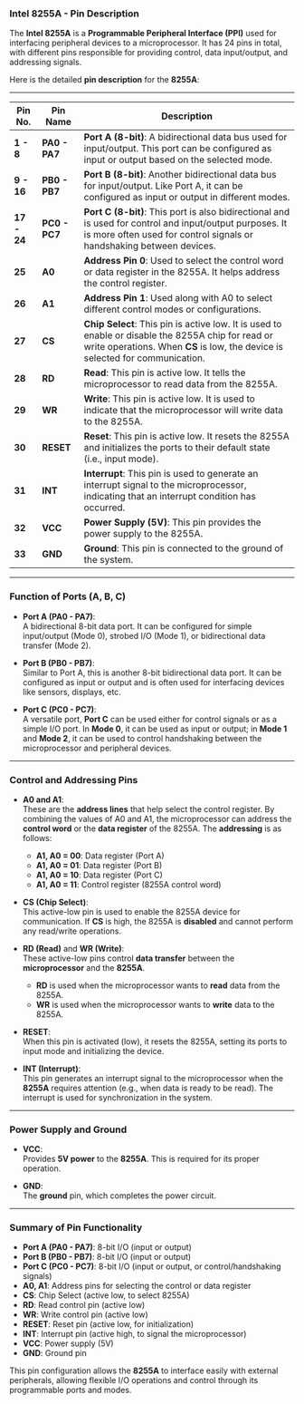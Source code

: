 ### **Intel 8255A - Pin Description**

The **Intel 8255A** is a **Programmable Peripheral Interface (PPI)** used for interfacing peripheral devices to a microprocessor. It has 24 pins in total, with different pins responsible for providing control, data input/output, and addressing signals.

Here is the detailed **pin description** for the **8255A**:

---

| **Pin No.** | **Pin Name**  | **Description**                                          |
|-------------|---------------|----------------------------------------------------------|
| **1 - 8**   | **PA0 - PA7** | **Port A (8-bit)**: A bidirectional data bus used for input/output. This port can be configured as input or output based on the selected mode. |
| **9 - 16**  | **PB0 - PB7** | **Port B (8-bit)**: Another bidirectional data bus for input/output. Like Port A, it can be configured as input or output in different modes. |
| **17 - 24** | **PC0 - PC7** | **Port C (8-bit)**: This port is also bidirectional and is used for control and input/output purposes. It is more often used for control signals or handshaking between devices. |
| **25**      | **A0**        | **Address Pin 0**: Used to select the control word or data register in the 8255A. It helps address the control register. |
| **26**      | **A1**        | **Address Pin 1**: Used along with A0 to select different control modes or configurations. |
| **27**      | **CS**        | **Chip Select**: This pin is active low. It is used to enable or disable the 8255A chip for read or write operations. When **CS** is low, the device is selected for communication. |
| **28**      | **RD**        | **Read**: This pin is active low. It tells the microprocessor to read data from the 8255A. |
| **29**      | **WR**        | **Write**: This pin is active low. It is used to indicate that the microprocessor will write data to the 8255A. |
| **30**      | **RESET**     | **Reset**: This pin is active low. It resets the 8255A and initializes the ports to their default state (i.e., input mode). |
| **31**      | **INT**       | **Interrupt**: This pin is used to generate an interrupt signal to the microprocessor, indicating that an interrupt condition has occurred. |
| **32**      | **VCC**       | **Power Supply (5V)**: This pin provides the power supply to the 8255A. |
| **33**      | **GND**       | **Ground**: This pin is connected to the ground of the system. |

---

### **Function of Ports (A, B, C)**

- **Port A (PA0 - PA7)**:  
  A bidirectional 8-bit data port. It can be configured for simple input/output (Mode 0), strobed I/O (Mode 1), or bidirectional data transfer (Mode 2).
  
- **Port B (PB0 - PB7)**:  
  Similar to Port A, this is another 8-bit bidirectional data port. It can be configured as input or output and is often used for interfacing devices like sensors, displays, etc.

- **Port C (PC0 - PC7)**:  
  A versatile port, **Port C** can be used either for control signals or as a simple I/O port. In **Mode 0**, it can be used as input or output; in **Mode 1** and **Mode 2**, it can be used to control handshaking between the microprocessor and peripheral devices.

---

### **Control and Addressing Pins**

- **A0 and A1**:  
  These are the **address lines** that help select the control register. By combining the values of A0 and A1, the microprocessor can address the **control word** or the **data register** of the 8255A. The **addressing** is as follows:
  - **A1, A0 = 00**: Data register (Port A)
  - **A1, A0 = 01**: Data register (Port B)
  - **A1, A0 = 10**: Data register (Port C)
  - **A1, A0 = 11**: Control register (8255A control word)

- **CS (Chip Select)**:  
  This active-low pin is used to enable the 8255A device for communication. If **CS** is high, the 8255A is **disabled** and cannot perform any read/write operations.

- **RD (Read)** and **WR (Write)**:  
  These active-low pins control **data transfer** between the **microprocessor** and the **8255A**.
  - **RD** is used when the microprocessor wants to **read** data from the 8255A.
  - **WR** is used when the microprocessor wants to **write** data to the 8255A.

- **RESET**:  
  When this pin is activated (low), it resets the 8255A, setting its ports to input mode and initializing the device.

- **INT (Interrupt)**:  
  This pin generates an interrupt signal to the microprocessor when the **8255A** requires attention (e.g., when data is ready to be read). The interrupt is used for synchronization in the system.

---

### **Power Supply and Ground**

- **VCC**:  
  Provides **5V power** to the **8255A**. This is required for its proper operation.

- **GND**:  
  The **ground** pin, which completes the power circuit.

---

### **Summary of Pin Functionality**

- **Port A (PA0 - PA7)**: 8-bit I/O (input or output)
- **Port B (PB0 - PB7)**: 8-bit I/O (input or output)
- **Port C (PC0 - PC7)**: 8-bit I/O (input or output, or control/handshaking signals)
- **A0, A1**: Address pins for selecting the control or data register
- **CS**: Chip Select (active low, to select 8255A)
- **RD**: Read control pin (active low)
- **WR**: Write control pin (active low)
- **RESET**: Reset pin (active low, for initialization)
- **INT**: Interrupt pin (active high, to signal the microprocessor)
- **VCC**: Power supply (5V)
- **GND**: Ground pin

This pin configuration allows the **8255A** to interface easily with external peripherals, allowing flexible I/O operations and control through its programmable ports and modes.
